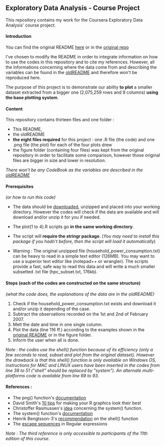 ## Exploratory Data Analysis - Course Project


This repository contains my work for the Coursera Exploratory Data Analysis' course project.

#### Introduction

You can find the original README [here][i1] or in the [original repo][i2]

[i1]: https://github.com/Gwenael617/ExData_Plotting1/blob/master/oldREADME.md
[i2]: https://github.com/rdpeng/ExData_Plotting1

I've chosen to modify the README in order to integrate information on how to use the codes in this repository and to cite my references.
However, all the informations concerning where the data come from and describing the variables can be found in the [oldREADME][i1] and therefore won't be reproduced here.

The purpose of this project is to demonstrate our ability **to plot** a smaller dataset extracted from a bigger one (2,075,259 rows and 9 columns) **using the base plotting system**.


#### Content

This repository contains thirteen files and one folder :
* This README,
* the oldREADME
* __the eight files required__ for this project : one .R file (the code) and one .png file (the plot) for each of the four plots drew
* the figure folder (containing four files) was kept from the original repository in order to facilitate some comparison, however those original files are bigger in size and lower in resolution.

_There won't be any CodeBook as the variables are described in the [oldREADME][i1]_


#### Prerequisites
_(or how to run this code)_

* The data should be [downloaded][p1], unzipped and placed into your working directory. However the codes will check if the data are available and will download and/or unzip it for you if needed.
* The plot(1 to 4).R  scripts go __in the same working directory__.

* The script will __require the stringr package__. (_You may need to install this package if you hadn't before, then the script will load it automatically_)

* Warning : The original unzipped file (household_power_consumption.txt) can be heavy to read in a simple text editor (126MB). You may want to use a superior text editor like (notepad++ or wrangler). The scripts provide a fast, safe way to read this data and will write a much smaller subsetted .txt file (hpc_subset.txt, 176kb).

[p1]: https://d396qusza40orc.cloudfront.net/exdata%2Fdata%2Fhousehold_power_consumption.zip

#### Steps (each of the codes are constructed on the same structure)
_(what the code does, the explanations of the data are in the oldREADME)_

1. Check if the household_power_consumption.txt exists and download it and/or unzip it depending of the case.
2. Subtract the observations recorded on the 1st and 2nd of February 2007. 
3. Melt the date and time in one single column.
4. Plot the data (line 116 ff.) according to the examples shown in the [original README][i1] or in the figure folder. 
5. Inform the user when all is done.

_Note : the codes use the shell() function because of its efficiency (only a few seconds to read, subset and plot from the original dataset). However the drawback is that this shell() function is only available on Windows OS, instructions for MAC and LINUX users have been inserted in the codes from line 38 to 51 ("shell" should be replaced by "system"). An alternate multi-platforms code is available from line 69 to 93._


#### References :
* The png() function's [documentation][Ref01]
* David Smith's [10 tips][Ref02] for making your R graphics look their best
* Christoffer Rasmussen's [idea][Ref03] concerning the system() function.
* The system() function's [documentation][Ref04]
* Henrik Bengtsson-3's [recommendation][Ref05] on the shell() function
* The [escape sequences][Ref06] in Regular expressions

_Note : The third reference is only accessible to participants of the 11th edition of this course._

[Ref01]: http://stat.ethz.ch/R-manual/R-devel/library/grDevices/html/png.html
[Ref02]: http://blog.revolutionanalytics.com/2009/01/10-tips-for-making-your-r-graphics-look-their-best.html
[Ref03]: https://class.coursera.org/exdata-011/forum/thread?thread_id=21#comment-50
[Ref04]: http://stat.ethz.ch/R-manual/R-devel/library/base/html/system.html
[Ref05]: http://r.789695.n4.nabble.com/how-to-run-system-command-tp4449597p4451758.html
[Ref06]: http://stat545-ubc.github.io/block022_regular-expression.html

